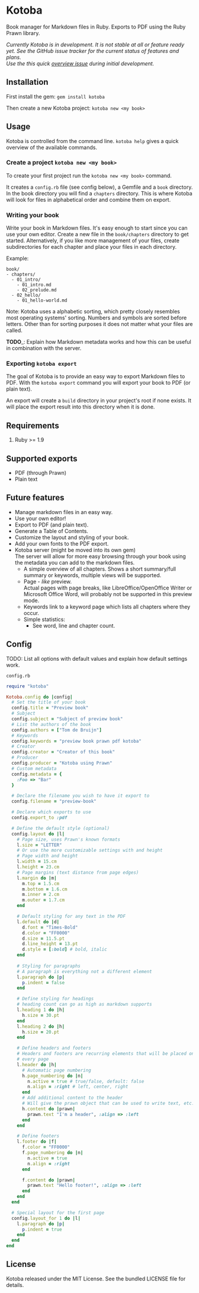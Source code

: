 # Kotoba

Book manager for Markdown files in Ruby.
Exports to PDF using the Ruby Prawn library.

_Currently Kotoba is in development.
It is not stable at all or feature ready yet.
See the GitHub issue tracker for the current status of features and plans.  
Use the this quick
[overview issue](https://github.com/tombruijn/kotoba/issues/1)
during initial development._

## Installation

First install the gem: `gem install kotoba`

Then create a new Kotoba project: `kotoba new <my book>`

## Usage

Kotoba is controlled from the command line.
`kotoba help` gives a quick overview of the available commands.

### Create a project `kotoba new <my book>`

To create your first project run the `kotoba new <my book>` command.

It creates a `config.rb` file (see config below), a Gemfile and a `book`
directory.
In the book directory you will find a `chapters` directory.
This is where Kotoba will look for files in alphabetical order and combine
them on export.

### Writing your book

Write your book in Markdown files. It's easy enough to start since you
can use your own editor. Create a new file in the `book/chapters` directory
to get started. Alternatively, if you like more management of your files,
create subdirectories for each chapter and place your files in each directory.

Example:

```
book/
- chapters/
  - 01_intro/
    - 01_intro.md
    - 02_prelude.md
  - 02_hello/
    - 01_hello-world.md
```

Note: Kotoba uses a alphabetic sorting, which pretty closely resembles most
operating systems' sorting. Numbers and symbols are sorted before letters.
Other than for sorting purposes it does not matter what your files are called.

__TODO___: Explain how Markdown metadata works and how this can be useful in
combination with the server.

### Exporting `kotoba export`

The goal of Kotoba is to provide an easy way to export Markdown files to PDF.
With the `kotoba export` command you will export your book to PDF
(or plain text).

An export will create a `build` directory in your project's root if none exists.
It will place the export result into this directory when it is done.

## Requirements

1. Ruby >= 1.9

## Supported exports

- PDF (through Prawn)
- Plain text

## Future features

- Manage markdown files in an easy way.
- Use your own editor!
- Export to PDF (and plain text).
- Generate a Table of Contents.
- Customize the layout and styling of your book.
- Add your own fonts to the PDF export.
- Kotoba server (might be moved into its own gem)  
  The server will allow for more easy browsing through your book using the
  metadata you can add to the markdown files.
  - A simple overview of all chapters.
    Shows a short summary/full summary or keywords, multiple views will be
    supported.
  - Page - _like_ preview.  
    Actual pages with page breaks, like LibreOffice/OpenOffice Writer or
    Microsoft Office Word, will probably not be supported in this preview mode.
  - Keywords link to a keyword page which lists all chapters where they occur.
  - Simple statistics:
    - See word, line and chapter count.

## Config

TODO: List all options with default values and explain how default settings
work.

`config.rb`

```ruby
require "kotoba"

Kotoba.config do |config|
  # Set the title of your book
  config.title = "Preview book"
  # Subject
  config.subject = "Subject of preview book"
  # List the authors of the book
  config.authors = ["Tom de Bruijn"]
  # Keywords
  config.keywords = "preview book prawn pdf kotoba"
  # Creator
  config.creator = "Creator of this book"
  # Producer
  config.producer = "Kotoba using Prawn"
  # Custom metadata
  config.metadata = {
    :Foo => "Bar"
  }

  # Declare the filename you wish to have it export to
  config.filename = "preview-book"

  # Declare which exports to use
  config.export_to :pdf

  # Define the default style (optional)
  config.layout do |l|
    # Page size, uses Prawn's known formats
    l.size = "LETTER"
    # Or use the more customizable settings with and height
    # Page width and height
    l.width = 15.cm
    l.height = 23.cm
    # Page margins (text distance from page edges)
    l.margin do |m|
      m.top = 1.5.cm
      m.bottom = 1.6.cm
      m.inner = 2.cm
      m.outer = 1.7.cm
    end

    # Default styling for any text in the PDF
    l.default do |d|
      d.font = "Times-Bold"
      d.color = "FF0000"
      d.size = 11.5.pt
      d.line_height = 13.pt
      d.style = [:bold] # bold, italic
    end
    
    # Styling for paragraphs
    # A paragraph is everything not a different element
    l.paragraph do |p|
      p.indent = false
    end

    # Define styling for headings
    # heading count can go as high as markdown supports
    l.heading 1 do |h|
      h.size = 30.pt
    end
    l.heading 2 do |h|
      h.size = 20.pt
    end

    # Define headers and footers
    # Headers and footers are recurring elements that will be placed on
    # every page
    l.header do |h|
      # Automatic page numbering
      h.page_numbering do |n|
        n.active = true # true/false, default: false
        n.align = :right # left, center, right
      end
      # Add additional content to the header
      # Will give the prawn object that can be used to write text, etc.
      h.content do |prawn|
        prawn.text "I'm a header", :align => :left
      end
    end

    # Define footers
    l.footer do |f|
      f.color = "FF0000"
      f.page_numbering do |n|
        n.active = true
        n.align = :right
      end

      f.content do |prawn|
        prawn.text "Hello footer!", :align => :left
      end
    end
  end

  # Special layout for the first page
  config.layout_for 1 do |l|
    l.paragraph do |p|
      p.indent = true
    end
  end
end
```

## License

Kotoba released under the MIT License. See the bundled LICENSE file for details.
